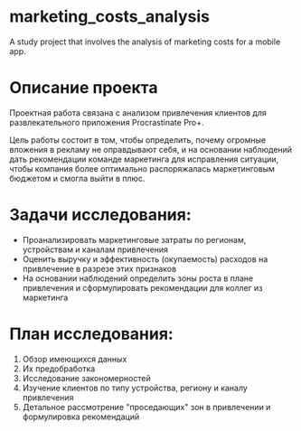 # marketing_costs_analysis
A study project that involves the analysis of marketing costs for a mobile app.

# Описание проекта
Проектная работа связана с анализом привлечения клиентов для развлекательного приложения Procrastinate Pro+.

Цель работы состоит в том, чтобы определить, почему огромные вложения в рекламу не оправдывают себя, и на основании наблюдений дать рекомендации команде маркетинга для исправления ситуации, чтобы компания более оптимально распоряжалась маркетинговым бюджетом и смогла выйти в плюс.

# Задачи исследования:
* Проанализировать маркетинговые затраты по регионам, устройствам и каналам привлечения
* Оценить выручку и эффективность (окупаемость) расходов на привлечение в разрезе этих признаков
* На основании наблюдений определить зоны роста в плане привлечения и сформулировать рекомендации для коллег из маркетинга

# План исследования:
1. Обзор имеющихся данных
2. Их предобработка
3. Исследование закономерностей
4. Изучение клиентов по типу устройства, региону и каналу привлечения
5. Детальное рассмотрение "проседающих" зон в привлечении и формулировка рекомендаций
